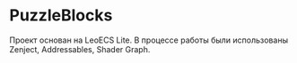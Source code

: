 # PuzzleBlocks

Проект основан на LeoECS Lite. В процессе работы были использованы Zenject, Addressables, Shader Graph.
 
